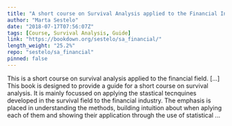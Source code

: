 ```yaml
---
title: "A short course on Survival Analysis applied to the Financial Industry"
author: "Marta Sestelo"
date: "2018-07-17T07:56:07Z"
tags: [Course, Survival Analysis, Guide]
link: "https://bookdown.org/sestelo/sa_financial/"
length_weight: "25.2%"
repo: "sestelo/sa_financial"
pinned: false
---
```


This is a short course on survival analysis applied to the financial field. [...] This book is designed to provide a guide for a short course on survival analysis. It is mainly focussed on applying the stastical tecnquines developed in the survival field to the financial industry. The emphasis is placed in understanding the methods, building intuition about when aplying each of them and showing their application through the use of statistical ...
